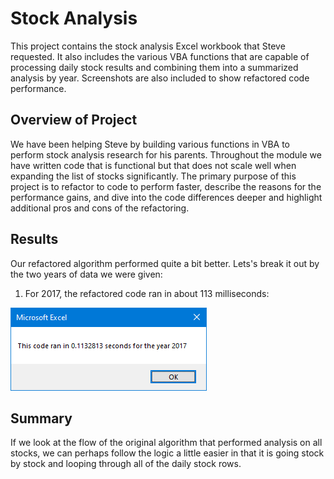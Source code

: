 # Stock Analysis
This project contains the stock analysis Excel workbook that Steve requested. It also includes the various VBA functions that are capable of processing daily stock results and combining them into a summarized analysis by year. Screenshots are also included to show refactored code performance.

## Overview of Project
We have been helping Steve by building various functions in VBA to perform stock analysis research for his parents. Throughout the module we have written code that is functional but that does not scale well when expanding the list of stocks significantly. The primary purpose of this project is to refactor to code to perform faster, describe the reasons for the performance gains, and dive into the code differences deeper and highlight additional pros and cons of the refactoring.

## Results
Our refactored algorithm performed quite a bit better. Lets's break it out by the two years of data we were given:
  1. For 2017, the refactored code ran in about 113 milliseconds:
 
 ![2017 Refactored](https://github.com/haldud/stock-analysis/blob/main/Resources/VBA_Challenge_2017.png)

## Summary
If we look at the flow of the original algorithm that performed analysis on all stocks, we can perhaps follow the logic a little easier in that it is going stock by stock and looping through all of the daily stock rows.
